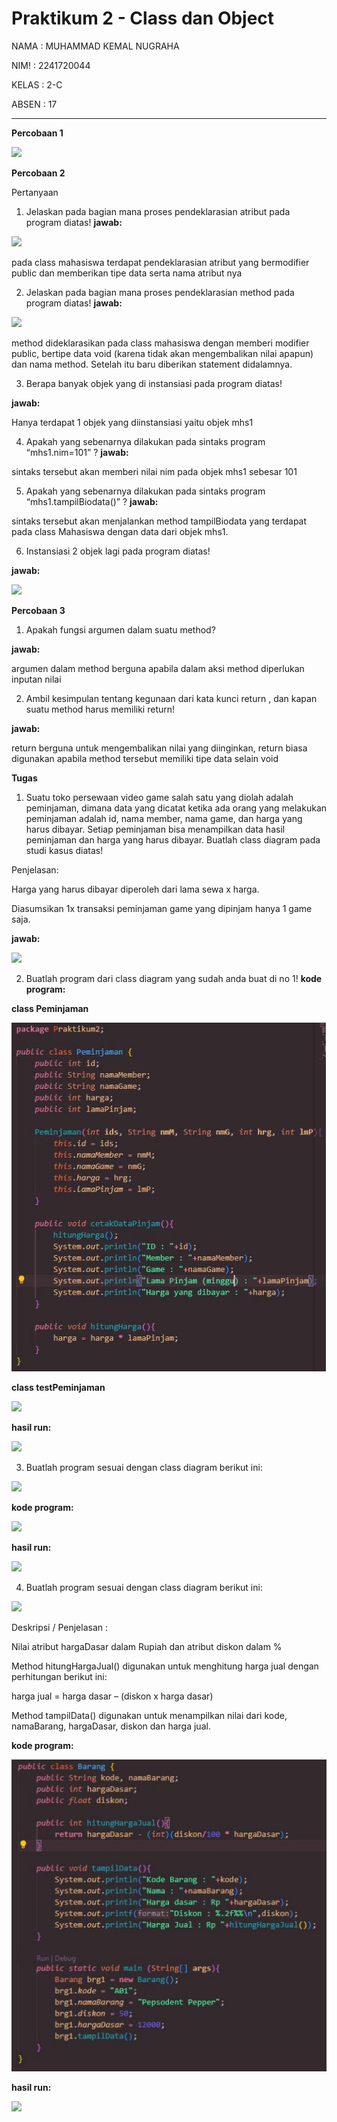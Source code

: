 ﻿# Praktikum 2 - Class dan Object

NAMA : MUHAMMAD KEMAL NUGRAHA 

NIM! : 2241720044

KELAS : 2-C

ABSEN : 17

---

**Percobaan 1**

![](img/percobaan1.png)

**Percobaan 2**

Pertanyaan

1. Jelaskan pada bagian mana proses pendeklarasian atribut pada program diatas! **jawab:**

![](img/percobaan2.1.png)

pada class mahasiswa terdapat pendeklarasian atribut yang bermodifier public dan memberikan tipe data serta nama atribut nya

2. Jelaskan pada bagian mana proses pendeklarasian method pada program diatas! **jawab:**

![](img/percobaan2.2.png)

method dideklarasikan pada class mahasiswa dengan memberi modifier public, bertipe data void (karena tidak akan mengembalikan nilai apapun) dan nama method. Setelah itu baru diberikan statement didalamnya.

3. Berapa banyak objek yang di instansiasi pada program diatas!

**jawab:**

Hanya terdapat 1 objek yang diinstansiasi yaitu objek mhs1

4. Apakah yang sebenarnya dilakukan pada sintaks program “mhs1.nim=101” ? **jawab:**

sintaks tersebut akan memberi nilai nim pada objek mhs1 sebesar 101

5. Apakah yang sebenarnya dilakukan pada sintaks program “mhs1.tampilBiodata()” ? **jawab:**

sintaks tersebut akan menjalankan method tampilBiodata yang terdapat pada class Mahasiswa dengan data dari objek mhs1.

6. Instansiasi 2 objek lagi pada program diatas!

**jawab:**

![](img/percobaan2.6.png)

**Percobaan 3**

1. Apakah fungsi argumen dalam suatu method?

**jawab:**

argumen dalam method berguna apabila dalam aksi method diperlukan inputan nilai

2. Ambil kesimpulan tentang kegunaan dari kata kunci return , dan kapan suatu method harus memiliki return!

**jawab:**

return berguna untuk mengembalikan nilai yang diinginkan, return biasa digunakan apabila method tersebut memiliki tipe data selain void

**Tugas**

1. Suatu toko persewaan video game salah satu yang diolah adalah peminjaman, dimana data yang dicatat ketika ada orang yang melakukan peminjaman adalah id, nama member, nama game, dan harga yang harus dibayar. Setiap peminjaman bisa menampilkan data hasil peminjaman dan harga yang harus dibayar. Buatlah class diagram pada studi kasus diatas!

Penjelasan:

Harga yang harus dibayar diperoleh dari lama sewa x harga.

Diasumsikan 1x transaksi peminjaman game yang dipinjam hanya 1 game saja.

**jawab:**

![](img/Tugas1.png)

2. Buatlah program dari class diagram yang sudah anda buat di no 1! **kode program:**

**class Peminjaman**

![](img/tugas2.1.jpeg)

**class testPeminjaman**

![](img/tugas2.2.png)

**hasil run:**

![](img/tugas2.3.png)

3. Buatlah program sesuai dengan class diagram berikut ini:

![](img/tugas3.1.png)

**kode program:**

![](img/tugas3.2.png)

**hasil run:**

![](img/tugas3.3.png)

4. Buatlah program sesuai dengan class diagram berikut ini:

![](img/tugas4.1.png)

Deskripsi / Penjelasan :

Nilai atribut hargaDasar dalam Rupiah dan atribut diskon dalam %

Method hitungHargaJual() digunakan untuk menghitung harga jual dengan perhitungan berikut ini:

harga jual = harga dasar – (diskon x harga dasar)

Method tampilData() digunakan untuk menampilkan nilai dari kode, namaBarang, hargaDasar, diskon dan harga jual.

**kode program:**

![](img/tugas4.2.jpeg)

**hasil run:**

![](img/tugas4.3.png)
